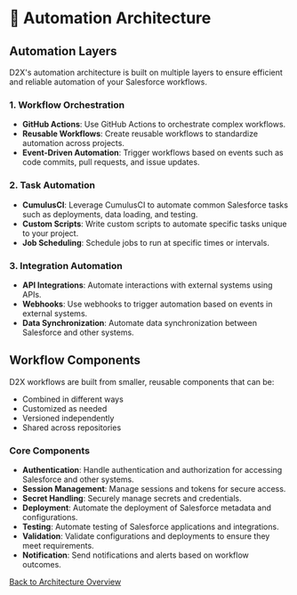 # 🤖 Automation Architecture

## Automation Layers

D2X's automation architecture is built on multiple layers to ensure efficient and reliable automation of your Salesforce workflows.

### 1. Workflow Orchestration

- **GitHub Actions**: Use GitHub Actions to orchestrate complex workflows.
- **Reusable Workflows**: Create reusable workflows to standardize automation across projects.
- **Event-Driven Automation**: Trigger workflows based on events such as code commits, pull requests, and issue updates.

### 2. Task Automation

- **CumulusCI**: Leverage CumulusCI to automate common Salesforce tasks such as deployments, data loading, and testing.
- **Custom Scripts**: Write custom scripts to automate specific tasks unique to your project.
- **Job Scheduling**: Schedule jobs to run at specific times or intervals.

### 3. Integration Automation

- **API Integrations**: Automate interactions with external systems using APIs.
- **Webhooks**: Use webhooks to trigger automation based on events in external systems.
- **Data Synchronization**: Automate data synchronization between Salesforce and other systems.

## Workflow Components

D2X workflows are built from smaller, reusable components that can be:

- Combined in different ways
- Customized as needed
- Versioned independently
- Shared across repositories

### Core Components

- **Authentication**: Handle authentication and authorization for accessing Salesforce and other systems.
- **Session Management**: Manage sessions and tokens for secure access.
- **Secret Handling**: Securely manage secrets and credentials.
- **Deployment**: Automate the deployment of Salesforce metadata and configurations.
- **Testing**: Automate testing of Salesforce applications and integrations.
- **Validation**: Validate configurations and deployments to ensure they meet requirements.
- **Notification**: Send notifications and alerts based on workflow outcomes.

[Back to Architecture Overview](./index.md)
